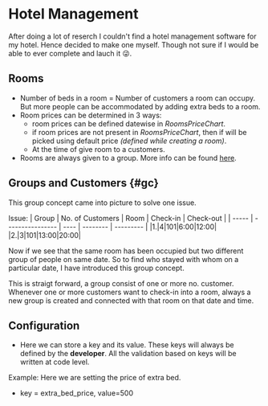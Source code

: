 
# Hotel Management
After doing a lot of reserch I couldn't find a hotel management software for my hotel. Hence decided to make one myself. Though not sure if I would be able to ever complete and lauch it 😜.


## Rooms
- Number of beds in a room  = Number of customers a room can occupy. But more people can be accommodated by adding extra beds to a room. 
- Room prices can be determined in 3 ways:
    - room prices can be defined datewise in *RoomsPriceChart*.
    - if room prices are not present in *RoomsPriceChart*, then if will be picked using default price *(defined while creating a room)*.
    - At the time of give room to a customers.
- Rooms are always given to a group. More info can be found [here](#gc).


## Groups and Customers {#gc}
This group concept came into picture to solve one issue. 

Issue:
| Group | No. of Customers | Room | Check-in | Check-out |
| ----- | ---------------- | ---- | -------- | --------- |
|1.|4|101|6:00|12:00|
|2.|3|101|13:00|20:00|

Now if we see that the same room has been occupied but two different group of people on same date. So to find who stayed with whom on a particular date, I have introduced this group concept.

This is straigt forward, a group consist of one or more no. customer. Whenever one or more customers want to check-in into a room, always a new group is created and connected with that room on that date and time.
## Configuration
- Here we can store a key and its value. These keys will always be defined by the **developer**. All the validation based on keys will be written at code level.

Example:
Here we are setting the price of extra bed.
- key = extra_bed_price, value=500
